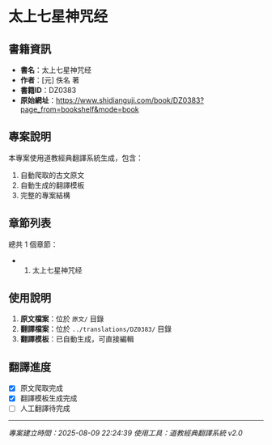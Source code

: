 # 太上七星神咒经

## 書籍資訊

- **書名**：太上七星神咒经
- **作者**：[元] 佚名 著
- **書籍ID**：DZ0383
- **原始網址**：https://www.shidianguji.com/book/DZ0383?page_from=bookshelf&mode=book

## 專案說明

本專案使用道教經典翻譯系統生成，包含：
1. 自動爬取的古文原文
2. 自動生成的翻譯模板
3. 完整的專案結構

## 章節列表

總共 1 個章節：

- 01. 太上七星神咒经


## 使用說明

1. **原文檔案**：位於 `原文/` 目錄
2. **翻譯檔案**：位於 `../translations/DZ0383/` 目錄
3. **翻譯模板**：已自動生成，可直接編輯

## 翻譯進度

- [x] 原文爬取完成
- [x] 翻譯模板生成完成
- [ ] 人工翻譯待完成

---
*專案建立時間：2025-08-09 22:24:39*
*使用工具：道教經典翻譯系統 v2.0*

